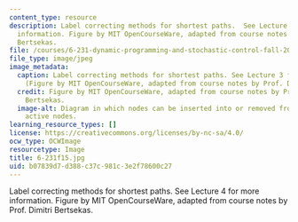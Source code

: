 ```yaml
---
content_type: resource
description: Label correcting methods for shortest paths.  See Lecture 4 for more
  information. Figure by MIT OpenCourseWare, adapted from course notes by Prof. Dimitri
  Bertsekas.
file: /courses/6-231-dynamic-programming-and-stochastic-control-fall-2015/b07839d7d388c37c981c3e2f78600c27_6-231f15.jpg
file_type: image/jpeg
image_metadata:
  caption: Label correcting methods for shortest paths. See Lecture 3 for more information.
    (Figure by MIT OpenCourseWare, adapted from course notes by Prof. Dimitri Bertsekas.)
  credit: Figure by MIT OpenCourseWare, adapted from course notes by Prof. Dimitri
    Bertsekas.
  image-alt: Diagram in which nodes can be inserted into or removed from a list of
    active nodes.
learning_resource_types: []
license: https://creativecommons.org/licenses/by-nc-sa/4.0/
ocw_type: OCWImage
resourcetype: Image
title: 6-231f15.jpg
uid: b07839d7-d388-c37c-981c-3e2f78600c27
---
```

Label correcting methods for shortest paths.  See Lecture 4 for more information. Figure by MIT OpenCourseWare, adapted from course notes by Prof. Dimitri Bertsekas.